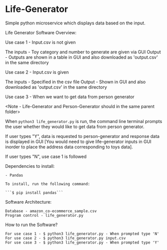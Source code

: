 # Life-Generator
Simple python microservice which displays data based on the input.

Life Generator Software Overview:

Use case 1 - Input.csv is not given

The inputs - Toy category and number to generate are given via GUI
Output - Outputs are shown in a table in GUI and also downloaded as 'output.csv' in the same directory

Use case 2 - Input.csv is given

The inputs - Specified in the csv file
Output - Shown in GUI and also downloaded as 'output.csv' in the same directory

Use case 3 - When we want to get data from person generator

<Note - Life-Generator and Person-Generator should in the same parent folder>

When ```python3 life_generator.py``` is run, the command line terminal prompts the user whether they would like to get data from person generator.

If user types "Y", data is requested to person-generator and response data is displayed in GUI [You would need to give life-generator inputs in GUI inorder to place the address data corresponding to toys data].

If user types "N", use case 1 is followed


Dependencies to install:
    
    - Pandas
    
    To install, run the following command:
    
    ```$ pip install pandas```


Software Architecture:
    
    Database - amazon_co-ecommerce_sample.csv
    Program control - life_generator.py

How to run the Software?

    For use case 1 - $ python3 life_generator.py - When prompted type 'N'
    For use case 2 - $ python3 life_generator.py input.csv
    For use case 3 - $ python3 life_generator.py - When prompted type 'Y'